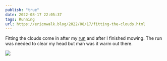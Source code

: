 ```yaml
---
publish: "true"
date: 2022-08-17 22:05:37
tags: Running
url: https://ericmwalk.blog/2022/08/17/fitting-the-clouds.html
---
```


Fitting the clouds come in after my [run](http://www.strava.com/activities/7656304962) and after I finished mowing. The run was needed to clear my head but man was it warm out there.

![](https://ericmwalk.blog/uploads/2022/cc7f920443.jpg)